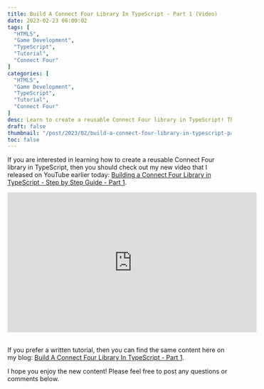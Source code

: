 ```yaml
---
title: Build A Connect Four Library In TypeScript - Part 1 (Video)
date: 2023-02-23 06:00:02
tags: [
  "HTML5",
  "Game Development",
  "TypeScript",
  "Tutorial",
  "Connect Four"
]
categories: [
  "HTML5",
  "Game Development",
  "TypeScript",
  "Tutorial",
  "Connect Four"
]
desc: Learn to create a reusable Connect Four library in TypeScript! This reusable library can be used to build any number of implementations of a Connect Four game - both for the web and CLI.
draft: false
thumbnail: "/post/2023/02/build-a-connect-four-library-in-typescript-part-1-video/images/build-a-connect-four-library-in-typescript-part-1-video-thumbnail.png"
toc: false
---
```


If you are interested in learning how to create a reusable Connect Four library in TypeScript, then you should check out my new video that I released on YouTube earlier today: <a href="https://youtu.be/LbC-nBJXwSE" target="_blank">Building a Connect Four Library in TypeScript - Step by Step Guide - Part 1</a>.

<div style="text-align: center;">
<iframe width="560" height="315" src="https://www.youtube.com/embed/LbC-nBJXwSE" title="YouTube video player" frameborder="0" allow="accelerometer; autoplay; clipboard-write; encrypted-media; gyroscope; picture-in-picture; web-share" allowfullscreen></iframe>
</div>
<br />

If you prefer a written tutorial, then you can find the same content here on my blog: [Build A Connect Four Library In TypeScript - Part 1](/post/2023/01/build-a-connect-four-library-in-typescript-part-1/).

I hope you enjoy the new content! Please feel free to post any questions or comments below.
